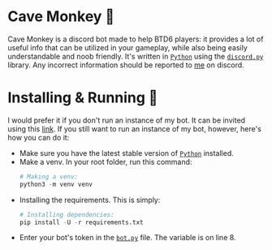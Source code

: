 # Cave Monkey 🎈
Cave Monkey is a discord bot made to help BTD6 players: it provides a lot of useful info that can be utilized in your gameplay, while also being easily understandable and noob friendly. It's written in [`Python`](https://www.python.org/)   using the [`discord.py`](https://github.com/Rapptz/discord.py) library. Any incorrect information should be reported to [me](https://discord.com/users/626333424965386240) on discord.

# Installing & Running 🤖
I would prefer it if you don't run an instance of my bot. It can be invited using this [link](https://discord.com/api/oauth2/authorize?client_id=1069569059257077840&permissions=517543938112&scope=bot). If you still want to run an instance of my bot, however, here's how you can do it:
* Make sure you have the latest stable version of [`Python`](https://www.python.org/) installed.
* Make a venv. In your root folder, run this command:
  ```py
  # Making a venv:
  python3 -m venv venv
  ```
* Installing the requirements. This is simply:
  ```py
  # Installing dependencies:
  pip install -U -r requirements.txt
  ```
* Enter your bot's token in the [`bot.py`](https://github.com/its-truce/CaveMonkey/blob/main/main/bot.py) file. The variable is on line 8.
